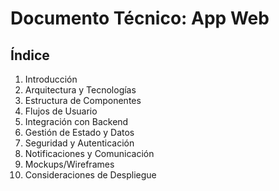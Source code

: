 # Documento Técnico: App Web

## Índice
1. Introducción
2. Arquitectura y Tecnologías
3. Estructura de Componentes
4. Flujos de Usuario
5. Integración con Backend
6. Gestión de Estado y Datos
7. Seguridad y Autenticación
8. Notificaciones y Comunicación
9. Mockups/Wireframes
10. Consideraciones de Despliegue
